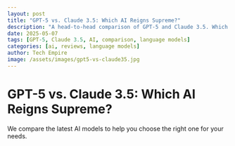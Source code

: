 ```yaml
---
layout: post
title: "GPT-5 vs. Claude 3.5: Which AI Reigns Supreme?"
description: "A head-to-head comparison of GPT-5 and Claude 3.5. Which large language model is best for developers and businesses in 2025?"
date: 2025-05-07
tags: [GPT-5, Claude 3.5, AI, comparison, language models]
categories: [ai, reviews, language models]
author: Tech Empire
image: /assets/images/gpt5-vs-claude35.jpg
---
```


# GPT-5 vs. Claude 3.5: Which AI Reigns Supreme?

We compare the latest AI models to help you choose the right one for your needs.